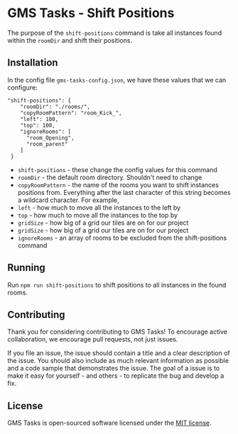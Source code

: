 # GMS Tasks - Shift Positions

The purpose of the `shift-positions` command is take all instances found within the `roomDir` and shift their positions.

## Installation

In the config file `gms-tasks-config.json`, we have these values that we can configure:

```
"shift-positions": {
    "roomDir": "./rooms/",
    "copyRoomPattern": "room_Kick_",
    "left": 100,
    "top": 100,
    "ignoreRooms": [
      "room_Opening",
      "room_parent"
    ]
 }
```

* `shift-positions` - these change the config values for this command
* `roomDir` - the default room directory.  Shouldn't need to change
* `copyRoomPattern` - the name of the rooms you want to shift instances positions from.  Everything after the last character of this string becomes a wildcard character.  For example, 
* `left` - how much to move all the instances to the left by
* `top` - how much to move all the instances to the top by
* `gridSize` - how big of a grid our tiles are on for our project
* `gridSize` - how big of a grid our tiles are on for our project
* `ignoreRooms` - an array of rooms to be excluded from the shift-positions command

## Running

Run `npm run shift-positions` to shift positions to all instances in the found rooms.

## Contributing

Thank you for considering contributing to GMS Tasks! To encourage active collaboration, we encourage pull requests, not just issues.

If you file an issue, the issue should contain a title and a clear description of the issue. You should also include as much relevant information as possible and a code sample that demonstrates the issue. The goal of a issue is to make it easy for yourself - and others - to replicate the bug and develop a fix.

## License

GMS Tasks is open-sourced software licensed under the [MIT license](http://opensource.org/licenses/MIT).
